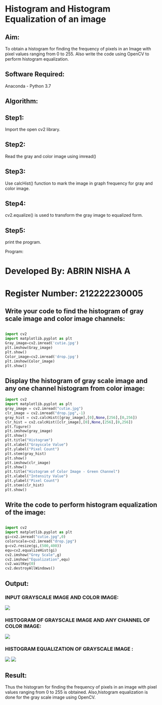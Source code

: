 # Histogram and Histogram Equalization of an image

## Aim:

To obtain a histogram for finding the frequency of pixels in an Image with pixel values ranging from 0 to 255. Also write the code using OpenCV to perform histogram equalization.

## Software Required:

Anaconda - Python 3.7

## Algorithm:

## Step1:

Import the open cv2 library.

## Step2:

Read the gray and color image using imread()

## Step3:

Use calcHist() function to mark the image in graph frequency for gray and color image.

## Step4:

cv2.equalize() is used to transform the gray image to equalized form.

## Step5:

print the program.

Program:

# Developed By: ABRIN NISHA A
# Register Number: 212222230005


## Write your code to find the histogram of gray scale image and color image channels:


```python

import cv2
import matplotlib.pyplot as plt
Gray_image=cv2.imread('cutie.jpg')
plt.imshow(Gray_image)
plt.show()
Color_image=cv2.imread('drop.jpg')
plt.imshow(Color_image)
plt.show()
```

## Display the histogram of gray scale image and any one channel histogram from color image:
```python
import cv2
import matplotlib.pyplot as plt
gray_image = cv2.imread("cutie.jpg")
clr_image = cv2.imread("drop.jpg",-1)
gray_hist = cv2.calcHist([gray_image],[0],None,[256],[0,256])
clr_hist = cv2.calcHist([clr_image],[0],None,[256],[0,256])
plt.figure()
plt.imshow(gray_image)
plt.show()
plt.title("Histogram")
plt.xlabel("Grayscale Value")
plt.ylabel("Pixel Count")
plt.stem(gray_hist)
plt.show()
plt.imshow(clr_image)
plt.show()
plt.title("Histogram of Color Image - Green Channel")
plt.xlabel("Intensity Value")
plt.ylabel("Pixel Count")
plt.stem(clr_hist)
plt.show()
```

## Write the code to perform histogram equalization of the image:
```python

import cv2
import matplotlib.pyplot as plt 
gi=cv2.imread("cutie.jpg",0)
colorscale=cv2.imread("drop.jpg")
g=cv2.resize(gi,(500,400))
equ=cv2.equalizeHist(gi)
cv2.imshow("Grey Scale",g)
cv2.imshow("Equalization",equ)
cv2.waitKey(0)
cv2.destroyAllWindows()
```

## Output:

### INPUT GRAYSCALE IMAGE AND COLOR IMAGE:

![](o1.png)



### HISTOGRAM OF GRAYSCALE IMAGE AND ANY CHANNEL OF COLOR IMAGE:

![](o2.png)


### HISTOGRAM  EQUALIZATION OF GRAYSCALE IMAGE :

![](o3.png)
![](p3.png)


## Result: 

Thus the histogram for finding the frequency of pixels in an image with pixel values ranging from 0 to 255 is obtained. Also,histogram equalization is done for the gray scale image using OpenCV.
